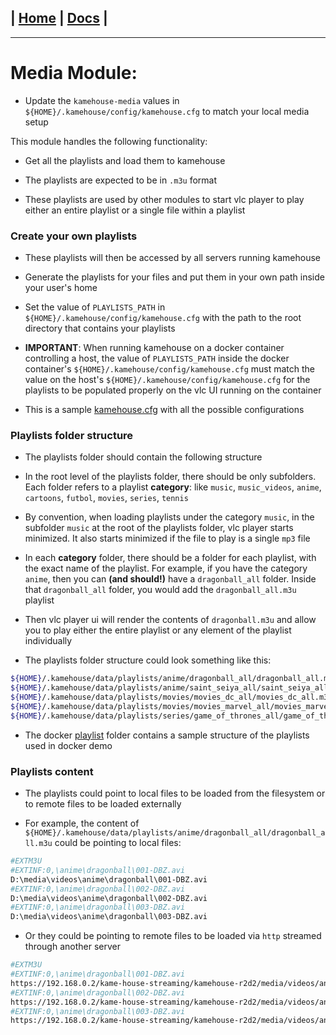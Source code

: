 | [Home](/README.md) | [Docs](/docs/README.md) |
---------------------------------------------------------------

*********************

# Media Module:

- Update the `kamehouse-media` values in `${HOME}/.kamehouse/config/kamehouse.cfg` to match your local media setup

This module handles the following functionality:

- Get all the playlists and load them to kamehouse

- The playlists are expected to be in `.m3u` format

- These playlists are used by other modules to start vlc player to play either an entire playlist or a single file within a playlist

### Create your own playlists

- These playlists will then be accessed by all servers running kamehouse

- Generate the playlists for your files and put them in your own path inside your user's home

- Set the value of `PLAYLISTS_PATH` in `${HOME}/.kamehouse/config/kamehouse.cfg` with the path to the root directory that contains your playlists

- **IMPORTANT**: When running kamehouse on a docker container controlling a host, the value of `PLAYLISTS_PATH` inside the docker container's `${HOME}/.kamehouse/config/kamehouse.cfg` must match the value on the host's `${HOME}/.kamehouse/config/kamehouse.cfg` for the playlists to be populated properly on the vlc UI running on the container

- This is a sample [kamehouse.cfg](/docker/setup-kamehouse/config/kamehouse.cfg) with all the possible configurations

### Playlists folder structure

- The playlists folder should contain the following structure

- In the root level of the playlists folder, there should be only subfolders. Each folder refers to a playlist **category**: like `music`, `music_videos`, `anime`, `cartoons`, `futbol`, `movies`, `series`, `tennis`

- By convention, when loading playlists under the category `music`, in the subfolder `music` at the root of the playlists folder, vlc player starts minimized. It also starts minimized if the file to play is a single `mp3` file

- In each **category** folder, there should be a folder for each playlist, with the exact name of the playlist. For example, if you have the category `anime`, then you can **(and should!)** have a `dragonball_all` folder. Inside that `dragonball_all` folder, you would add the `dragonball_all.m3u` playlist

- Then vlc player ui will render the contents of `dragonball.m3u` and allow you to play either the entire playlist or any element of the playlist individually

- The playlists folder structure could look something like this:
```sh
${HOME}/.kamehouse/data/playlists/anime/dragonball_all/dragonball_all.m3u
${HOME}/.kamehouse/data/playlists/anime/saint_seiya_all/saint_seiya_all.m3u
${HOME}/.kamehouse/data/playlists/movies/movies_dc_all/movies_dc_all.m3u
${HOME}/.kamehouse/data/playlists/movies/movies_marvel_all/movies_marvel_all.m3u
${HOME}/.kamehouse/data/playlists/series/game_of_thrones_all/game_of_thrones_all.m3u
```
- The docker [playlist](/docker/setup-kamehouse/media/playlist/) folder contains a sample structure of the playlists used in docker demo

### Playlists content

- The playlists could point to local files to be loaded from the filesystem or to remote files to be loaded externally

- For example, the content of `${HOME}/.kamehouse/data/playlists/anime/dragonball_all/dragonball_all.m3u` could be pointing to local files:
```sh
#EXTM3U
#EXTINF:0,\anime\dragonball\001-DBZ.avi
D:\media\videos\anime\dragonball\001-DBZ.avi
#EXTINF:0,\anime\dragonball\002-DBZ.avi
D:\media\videos\anime\dragonball\002-DBZ.avi
#EXTINF:0,\anime\dragonball\003-DBZ.avi
D:\media\videos\anime\dragonball\003-DBZ.avi
```

- Or they could be pointing to remote files to be loaded via `http` streamed through another server
```sh
#EXTM3U
#EXTINF:0,\anime\dragonball\001-DBZ.avi
https://192.168.0.2/kame-house-streaming/kamehouse-r2d2/media/videos/anime/dragonball/001-DBZ.avi
#EXTINF:0,\anime\dragonball\002-DBZ.avi
https://192.168.0.2/kame-house-streaming/kamehouse-r2d2/media/videos/anime/dragonball/002-DBZ.avi
#EXTINF:0,\anime\dragonball\003-DBZ.avi
https://192.168.0.2/kame-house-streaming/kamehouse-r2d2/media/videos/anime/dragonball/003-DBZ.avi
```
